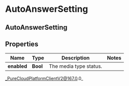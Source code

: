 # AutoAnswerSetting

## AutoAnswerSetting

## Properties

|Name | Type | Description | Notes|
|------------ | ------------- | ------------- | -------------|
| **enabled** | **Bool** | The media type status. | |



_PureCloudPlatformClientV2@167.0.0_
